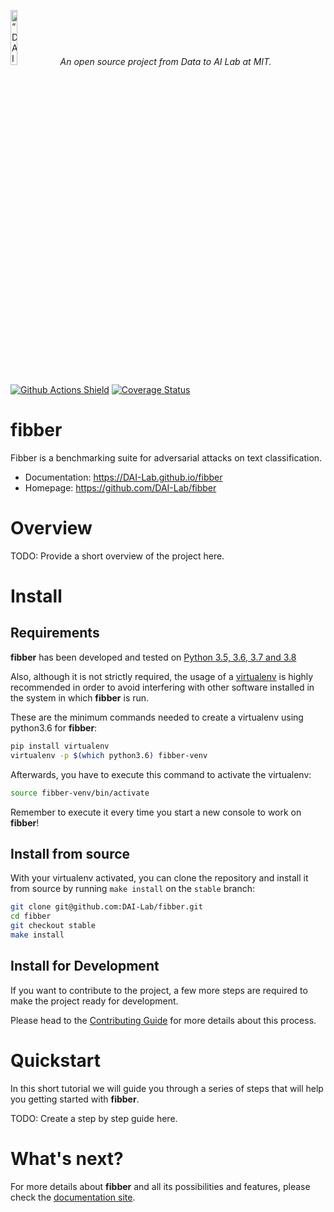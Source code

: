 <p align="left">
<img width=15% src="https://dai.lids.mit.edu/wp-content/uploads/2018/06/Logo_DAI_highres.png" alt=“DAI-Lab” />
<i>An open source project from Data to AI Lab at MIT.</i>
</p>

<!-- Uncomment these lines after releasing the package to PyPI for version and downloads badges -->
<!--[![PyPI Shield](https://img.shields.io/pypi/v/fibber.svg)](https://pypi.python.org/pypi/fibber)-->
<!--[![Downloads](https://pepy.tech/badge/fibber)](https://pepy.tech/project/fibber)-->
[![Github Actions Shield](https://img.shields.io/github/workflow/status/DAI-Lab/fibber/Run%20Tests)](https://github.com/DAI-Lab/fibber/actions)
[![Coverage Status](https://codecov.io/gh/DAI-Lab/fibber/branch/master/graph/badge.svg)](https://codecov.io/gh/DAI-Lab/fibber)



# fibber

Fibber is a benchmarking suite for adversarial attacks on text classification.

- Documentation: https://DAI-Lab.github.io/fibber
- Homepage: https://github.com/DAI-Lab/fibber

# Overview

TODO: Provide a short overview of the project here.

# Install

## Requirements

**fibber** has been developed and tested on [Python 3.5, 3.6, 3.7 and 3.8](https://www.python.org/downloads/)

Also, although it is not strictly required, the usage of a [virtualenv](https://virtualenv.pypa.io/en/latest/)
is highly recommended in order to avoid interfering with other software installed in the system
in which **fibber** is run.

These are the minimum commands needed to create a virtualenv using python3.6 for **fibber**:

```bash
pip install virtualenv
virtualenv -p $(which python3.6) fibber-venv
```

Afterwards, you have to execute this command to activate the virtualenv:

```bash
source fibber-venv/bin/activate
```

Remember to execute it every time you start a new console to work on **fibber**!

<!-- Uncomment this section after releasing the package to PyPI for installation instructions
## Install from PyPI

After creating the virtualenv and activating it, we recommend using
[pip](https://pip.pypa.io/en/stable/) in order to install **fibber**:

```bash
pip install fibber
```

This will pull and install the latest stable release from [PyPI](https://pypi.org/).
-->

## Install from source

With your virtualenv activated, you can clone the repository and install it from
source by running `make install` on the `stable` branch:

```bash
git clone git@github.com:DAI-Lab/fibber.git
cd fibber
git checkout stable
make install
```

## Install for Development

If you want to contribute to the project, a few more steps are required to make the project ready
for development.

Please head to the [Contributing Guide](https://DAI-Lab.github.io/fibber/contributing.html#get-started)
for more details about this process.

# Quickstart

In this short tutorial we will guide you through a series of steps that will help you
getting started with **fibber**.

TODO: Create a step by step guide here.

# What's next?

For more details about **fibber** and all its possibilities
and features, please check the [documentation site](
https://DAI-Lab.github.io/fibber/).
